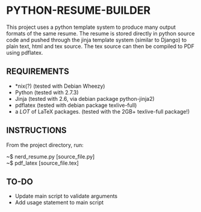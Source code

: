 PYTHON-RESUME-BUILDER
=====================
This project uses a python template system to produce many output formats of the same resume.  The resume is stored directly in python source code and pushed through the jinja template system (similar to Django) to plain text, html and tex source.  The tex source can then be compiled to PDF using pdflatex.  
  
REQUIREMENTS
------------
- *nix(?) (tested with Debian Wheezy)  
- Python (tested with 2.7.3)  
- Jinja (tested with 2.6, via debian package python-jinja2)  
- pdflatex (tested with debian package texlive-full)  
- a *LOT* of LaTeX packages.  (tested with the 2GB+ texlive-full package!)  
  
INSTRUCTIONS
------------
From the project directory, run:  
  
~$ nerd_resume.py [source_file.py]  
~$ pdf_latex [source_file.tex]  
  
TO-DO
-----
- Update main script to validate arguments  
- Add usage statement to main script  